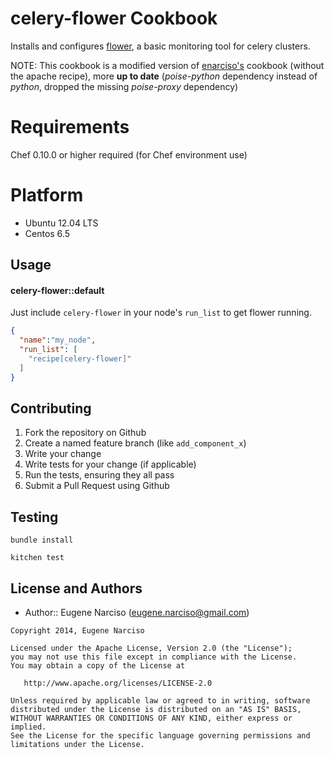celery-flower Cookbook
======================
Installs and configures [flower](http://flower.readthedocs.org/en/latest/), a basic monitoring tool for celery clusters.

NOTE: This cookbook is a modified version of [enarciso's](https://github.com/enarciso/cookbook-celery-flower) cookbook (without the apache recipe), more **up to date** (_poise-python_ dependency instead of _python_, dropped the missing _poise-proxy_ dependency)


Requirements
============

Chef 0.10.0 or higher required (for Chef environment use)

Platform
========
* Ubuntu 12.04 LTS
* Centos 6.5

Usage
-----
#### celery-flower::default
Just include `celery-flower` in your node's `run_list` to get flower running.

```json
{
  "name":"my_node",
  "run_list": [
    "recipe[celery-flower]"
  ]
}
```

Contributing
------------
1. Fork the repository on Github
2. Create a named feature branch (like `add_component_x`)
3. Write your change
4. Write tests for your change (if applicable)
5. Run the tests, ensuring they all pass
6. Submit a Pull Request using Github

Testing
-------
```
bundle install
```
```
kitchen test
```

License and Authors
-------------------
- Author:: Eugene Narciso (<eugene.narciso@gmail.com>)

```text
Copyright 2014, Eugene Narciso

Licensed under the Apache License, Version 2.0 (the "License");
you may not use this file except in compliance with the License.
You may obtain a copy of the License at

   http://www.apache.org/licenses/LICENSE-2.0

Unless required by applicable law or agreed to in writing, software
distributed under the License is distributed on an "AS IS" BASIS,
WITHOUT WARRANTIES OR CONDITIONS OF ANY KIND, either express or implied.
See the License for the specific language governing permissions and
limitations under the License.
```
